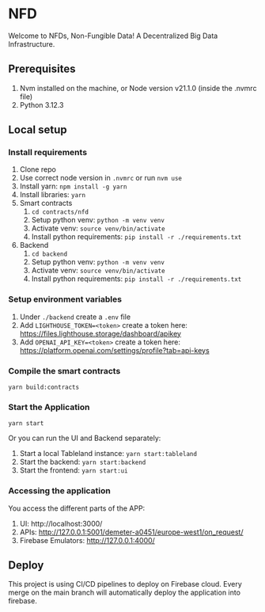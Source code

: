 # NFD

Welcome to NFDs, Non-Fungible Data!
A Decentralized Big Data Infrastructure.

## Prerequisites

1. Nvm installed on the machine, or Node version v21.1.0 (inside the .nvmrc file)
2. Python 3.12.3

## Local setup

### Install requirements

1. Clone repo 
2. Use correct node version in `.nvmrc` or run `nvm use`
3. Install yarn: `npm install -g yarn`
4. Install libraries: `yarn`
5. Smart contracts
    1. `cd contracts/nfd`
    2. Setup python venv: `python -m venv venv`
    3. Activate venv: `source venv/bin/activate`
    4. Install python requirements: `pip install -r ./requirements.txt`
6. Backend
    1. `cd backend`
    2. Setup python venv: `python -m venv venv`
    3. Activate venv: `source venv/bin/activate`
    4. Install python requirements: `pip install -r ./requirements.txt`

### Setup environment variables

1. Under `./backend` create a `.env` file
2. Add `LIGHTHOUSE_TOKEN=<token>` create a token here: https://files.lighthouse.storage/dashboard/apikey
3. Add `OPENAI_API_KEY=<token>` create a token here: https://platform.openai.com/settings/profile?tab=api-keys

### Compile the smart contracts

`yarn build:contracts`

### Start the Application

`yarn start`

Or you can run the UI and Backend separately:

1. Start a local Tableland instance: `yarn start:tableland`
2. Start the backend: `yarn start:backend`
3. Start the frontend: `yarn start:ui`


### Accessing the application

You access the different parts of the APP:

1. UI: http://localhost:3000/
2. APIs: http://127.0.0.1:5001/demeter-a0451/europe-west1/on_request/
3. Firebase Emulators: http://127.0.0.1:4000/

## Deploy

This project is using CI/CD pipelines to deploy on Firebase cloud.
Every merge on the main branch will automatically deploy the application into firebase.
